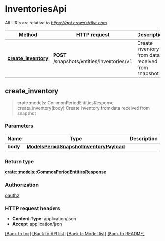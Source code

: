 # InventoriesApi

All URIs are relative to *<https://api.crowdstrike.com>*

Method | HTTP request | Description
------------- | ------------- | -------------
[**create_inventory**](InventoriesApi.md#create_inventory) | **POST** /snapshots/entities/inventories/v1 | Create inventory from data received from snapshot

## create_inventory

> crate::models::CommonPeriodEntitiesResponse create_inventory(body)
Create inventory from data received from snapshot

### Parameters

Name | Type | Description  | Required | Notes
------------- | ------------- | ------------- | ------------- | -------------
**body** | [**ModelsPeriodSnapshotInventoryPayload**](ModelsPeriodSnapshotInventoryPayload.md) |  | [required] |

### Return type

[**crate::models::CommonPeriodEntitiesResponse**](common.EntitiesResponse.md)

### Authorization

[oauth2](../README.md#oauth2)

### HTTP request headers

- **Content-Type**: application/json
- **Accept**: application/json

[[Back to top]](#) [[Back to API list]](./README.md#documentation-for-api-endpoints) [[Back to Model list]](./README.md#documentation-for-models) [[Back to README]](../README.md)
